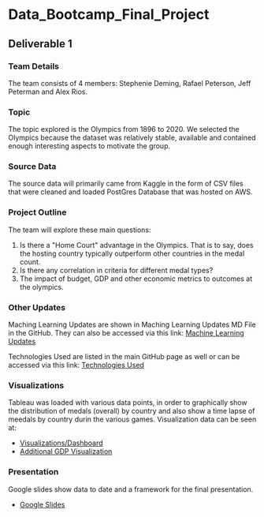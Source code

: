# Data_Bootcamp_Final_Project

## Deliverable 1

### Team Details 
The team consists of 4 members: Stephenie Deming, Rafael Peterson, Jeff Peterman and Alex Rios.

### Topic
The topic explored is the Olympics from 1896 to 2020. We selected the Olympics because the dataset was relatively stable, available and contained enough interesting aspects to motivate the group.  

### Source Data
The source data will primarily came from Kaggle in the form of CSV files that were cleaned and loaded PostGres Database that was hosted on AWS.  

### Project Outline
The team will explore these main questions:
  1.  Is there a "Home Court" advantage in the Olympics.  That is to say, does the hosting country typically outperform other countries in the medal count.
  2.  Is there any correlation in criteria for different medal types?
  3.  The impact of budget, GDP and other economic metrics to outcomes at the olympics.

### Other Updates
Maching Learning Updates are shown in Maching Learning Updates MD File in the GitHub.  They can also be accessed via this link:
[Machine Learning Updates](https://github.com/madrivers/Data_Bootcamp_Final_Project/blob/main/machine_learning_summary.md)

Technologies Used are listed in the main GitHub page as well or can be accessed via this link:
[Technologies Used](https://github.com/madrivers/Data_Bootcamp_Final_Project/blob/main/technologies.md)

### Visualizations
Tableau was loaded with various data points, in order to graphically show the distribution of medals (overall) by country and also show a time lapse of meedals by country durin the various games.  Visualization data can be seen at: 
- [Visualizations/Dashboard](https://public.tableau.com/app/profile/stephenie.strode/viz/OlympicMedalsPresentation_16459852465060/Story1?publish=yes)
- [Additional GDP Visualization](https://public.tableau.com/app/profile/jeff.peterman/viz/group_project_16456744150660/Sheet5?publish=yes)

### Presentation
Google slides show data to date and a framework for the final presentation.
- [Google Slides](https://docs.google.com/presentation/d/168FBEMDmwE5lw7L3nJ7aSJJ6-uCTfgR4aOTyKj4n_hY/edit?usp=sharing)
